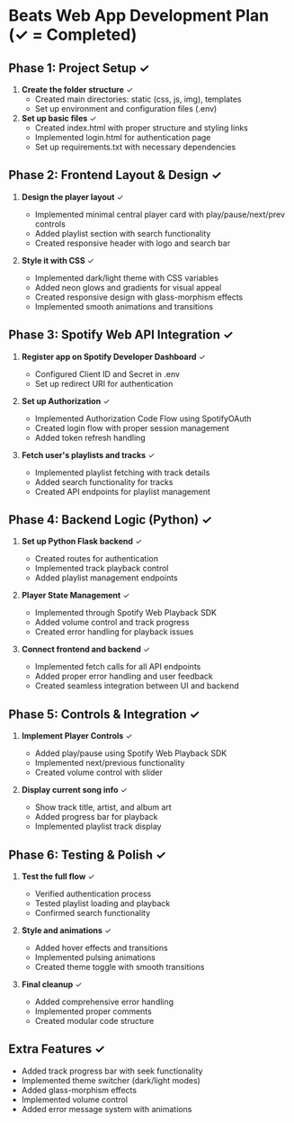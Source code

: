 # Beats Web App Development Plan (✓ = Completed)

## Phase 1: Project Setup ✓
1. **Create the folder structure** ✓
   - Created main directories: static (css, js, img), templates
   - Set up environment and configuration files (.env)
2. **Set up basic files** ✓
   - Created index.html with proper structure and styling links
   - Implemented login.html for authentication page
   - Set up requirements.txt with necessary dependencies

## Phase 2: Frontend Layout & Design ✓
1. **Design the player layout** ✓
   - Implemented minimal central player card with play/pause/next/prev controls
   - Added playlist section with search functionality
   - Created responsive header with logo and search bar

2. **Style it with CSS** ✓
   - Implemented dark/light theme with CSS variables
   - Added neon glows and gradients for visual appeal
   - Created responsive design with glass-morphism effects
   - Implemented smooth animations and transitions

## Phase 3: Spotify Web API Integration ✓
1. **Register app on Spotify Developer Dashboard** ✓
   - Configured Client ID and Secret in .env
   - Set up redirect URI for authentication

2. **Set up Authorization** ✓
   - Implemented Authorization Code Flow using SpotifyOAuth
   - Created login flow with proper session management
   - Added token refresh handling

3. **Fetch user's playlists and tracks** ✓
   - Implemented playlist fetching with track details
   - Added search functionality for tracks
   - Created API endpoints for playlist management

## Phase 4: Backend Logic (Python) ✓
1. **Set up Python Flask backend** ✓
   - Created routes for authentication
   - Implemented track playback control
   - Added playlist management endpoints

2. **Player State Management** ✓
   - Implemented through Spotify Web Playback SDK
   - Added volume control and track progress
   - Created error handling for playback issues

3. **Connect frontend and backend** ✓
   - Implemented fetch calls for all API endpoints
   - Added proper error handling and user feedback
   - Created seamless integration between UI and backend

## Phase 5: Controls & Integration ✓
1. **Implement Player Controls** ✓
   - Added play/pause using Spotify Web Playback SDK
   - Implemented next/previous functionality
   - Created volume control with slider

2. **Display current song info** ✓
   - Show track title, artist, and album art
   - Added progress bar for playback
   - Implemented playlist track display

## Phase 6: Testing & Polish ✓
1. **Test the full flow** ✓
   - Verified authentication process
   - Tested playlist loading and playback
   - Confirmed search functionality

2. **Style and animations** ✓
   - Added hover effects and transitions
   - Implemented pulsing animations
   - Created theme toggle with smooth transitions

3. **Final cleanup** ✓
   - Added comprehensive error handling
   - Implemented proper comments
   - Created modular code structure

## Extra Features ✓
- Added track progress bar with seek functionality
- Implemented theme switcher (dark/light modes)
- Added glass-morphism effects
- Implemented volume control
- Added error message system with animations